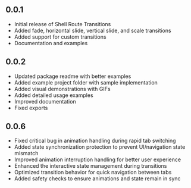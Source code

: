 ## 0.0.1

* Initial release of Shell Route Transitions
* Added fade, horizontal slide, vertical slide, and scale transitions
* Added support for custom transitions
* Documentation and examples

## 0.0.2

* Updated package readme with better examples
* Added example project folder with sample implementation
* Added visual demonstrations with GIFs
* Added detailed usage examples
* Improved documentation
* Fixed exports

## 0.0.6

* Fixed critical bug in animation handling during rapid tab switching
* Added state synchronization protection to prevent UI/navigation state mismatch
* Improved animation interruption handling for better user experience
* Enhanced the interactive state management during transitions
* Optimized transition behavior for quick navigation between tabs
* Added safety checks to ensure animations and state remain in sync 